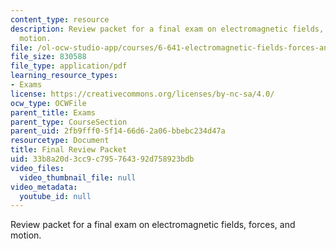 ```yaml
---
content_type: resource
description: Review packet for a final exam on electromagnetic fields, forces, and
  motion.
file: /ol-ocw-studio-app/courses/6-641-electromagnetic-fields-forces-and-motion-spring-2005/33b8a20d3cc9c795764392d758923bdb_final_review_pac.pdf
file_size: 830588
file_type: application/pdf
learning_resource_types:
- Exams
license: https://creativecommons.org/licenses/by-nc-sa/4.0/
ocw_type: OCWFile
parent_title: Exams
parent_type: CourseSection
parent_uid: 2fb9fff0-5f14-66d6-2a06-bbebc234d47a
resourcetype: Document
title: Final Review Packet
uid: 33b8a20d-3cc9-c795-7643-92d758923bdb
video_files:
  video_thumbnail_file: null
video_metadata:
  youtube_id: null
---
```

Review packet for a final exam on electromagnetic fields, forces, and motion.